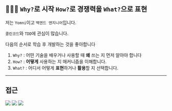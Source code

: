 ## 👨🏻‍💻 `Why?`로 시작 `How?`로 경쟁력을 `What?`으로 표현

저는 `Yomni`이고 `백엔드 엔지니어`입니다.  

`클린코드`와 `TDD`에 관심이 많습니다.

다음의 순서로 학습 후 개발하는 것을 좋아합니다

1. `Why?` : 어떤 기술을 배우거나 사용할 때 **왜** 쓰는 지 먼저 알아야 합니다
2. `How?` : **어떻게** 사용하는 지 매커니즘을 이해합니다.
3. `What?` : 어디서 어떻게 **표현**하거나 **활용**할 지 선택합니다.



--- 

## 접근
<p>
  <a href="https://github.com/Yomni/" target="_blank"><img src="https://img.shields.io/badge/Github-red?logo=GitHub"/></a>
  <a href="https://yomni.github.io/" target="_blank"><img src="https://img.shields.io/badge/Tech--Blog-yellow?logo=GitBook"/></a>
  <a href="mailto:yearsheep@gmail.com" target="_blank"><img src="https://img.shields.io/badge/Mail-orange?logo=Gmail"/></a>
</p>
